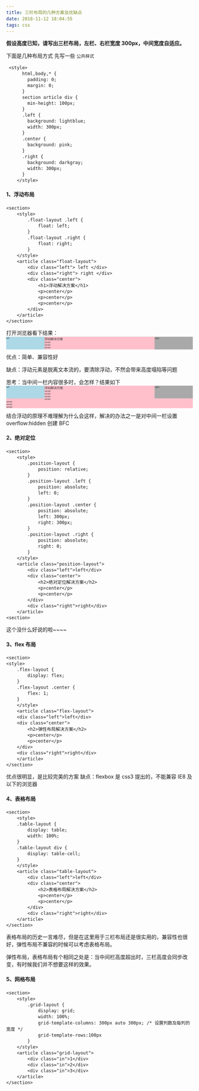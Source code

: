 ```yaml
---
title: 三栏布局的几种方案及优缺点
date: 2018-11-12 18:04:55
tags: css
---
```


**假设高度已知，请写出三栏布局，左栏、右栏宽度 300px，中间宽度自适应。**

下面是几种布局方式
先写一些 `公共样式`

```
 <style>
      html,body,* {
        padding: 0;
        margin: 0;
      }
      section article div {
        min-height: 100px;
      }
      .left {
        background: lightblue;
        width: 300px;
      }
      .center {
        background: pink;
      }
      .right {
        background: darkgray;
        width: 300px;
      }
    </style>
```

#### 1、浮动布局

```
<section>
    <style>
        .float-layout .left {
            float: left;
        }
        .float-layout .right {
            float: right;
        }
    </style>
    <article class="float-layout">
        <div class="left"> left </div>
        <div class="right"> right </div>
        <div class="center">
            <h1>浮动解决方案</h1>
            <p>center</p>
            <p>center</p>
            <p>center</p>
        </div>
    </article>
</section>
```

打开浏览器看下结果：
![浮动结果](../.vuepress/public/imgs/31.png)
优点：简单、兼容性好

缺点：浮动元素是脱离文本流的，要清除浮动，不然会带来高度塌陷等问题

思考：当中间一栏内容很多时，会怎样？结果如下
![超出啦](../.vuepress/public/imgs/32.png)
结合浮动的原理不难理解为什么会这样，解决的办法之一是对中间一栏设置 overflow:hidden 创建 BFC

#### 2、绝对定位

```
<section>
    <style>
        .position-layout {
            position: relative;
        }
        .position-layout .left {
            position: absolute;
            left: 0;
        }
        .position-layout .center {
            position: absolute;
            left: 300px;
            right: 300px;
        }
        .position-layout .right {
            position: absolute;
            right: 0;
        }
    </style>
    <article class="position-layout">
        <div class="left">left</div>
        <div class="center">
            <h2>绝对定位解决方案</h2>
            <p>center</p>
            <p>center</p>
        </div>
        <div class="right">right</div>
    </article>
<section>
```

这个没什么好说的啦~~~~

#### 3、flex 布局

```
<section>
<style>
    .flex-layout {
        display: flex;
    }
    .flex-layout .center {
        flex: 1;
    }
    </style>
    <article class="flex-layout">
    <div class="left">left</div>
    <div class="center">
        <h2>弹性布局解决方案</h2>
        <p>center</p>
        <p>center</p>
    </div>
    <div class="right">right</div>
    </article>
</section>
```

优点很明显，是比较完美的方案
缺点：flexbox 是 css3 提出的，不能兼容 IE8 及以下的浏览器

#### 4、表格布局

```
<section>
    <style>
    .table-layout {
        display: table;
        width: 100%;
    }
    .table-layout div {
        display: table-cell;
    }
    </style>
    <article class="table-layout">
        <div class="left">left</div>
        <div class="center">
            <h2>表格布局解决方案</h2>
            <p>center</p>
            <p>center</p>
        </div>
        <div class="right">right</div>
    </article>
</section>
```

表格布局的历史一言难尽，但是在这里用于三栏布局还是很实用的，兼容性也很好，弹性布局不兼容的时候可以考虑表格布局。

弹性布局，表格布局有个相同之处是：当中间栏高度超出时，三栏高度会同步改变，有时候我们并不想要这样的效果。

#### 5、网格布局

```
<section>
    <style>
        .grid-layout {
            display: grid;
            width: 100%;
            grid-template-columns: 300px auto 300px; /* 设置列数及每列的宽度 */
            grid-template-rows:100px
        }
    </style>
    <article class="grid-layout">
        <div class="in">1</div>
        <div class="in">2</div>
        <div class="in">3</div>
    </article>
</section>
```

<Valine></Valine>
